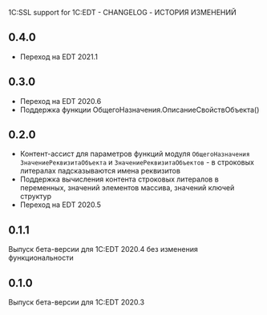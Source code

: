 1C:SSL support for 1C:EDT - CHANGELOG - ИСТОРИЯ ИЗМЕНЕНИЙ

## 0.4.0

* Переход на EDT 2021.1

## 0.3.0

* Переход на EDT 2020.6
* Поддержка функции ОбщегоНазначения.ОписаниеСвойствОбъекта()

## 0.2.0

* Контент-ассист для параметров функций модуля `ОбщегоНазначения` `ЗначениеРеквизитаОбъекта` и `ЗначениеРеквизитаОбъектов` - в строковых литералах падсказываются имена реквизитов
* Поддержка вычисления контента строковых литералов в переменных, значений элементов массива, значений ключей структур
* Переход на EDT 2020.5

## 0.1.1

Выпуск бета-версии для 1C:EDT 2020.4 без изменения функциональности

## 0.1.0

Выпуск бета-версии для 1C:EDT 2020.3
